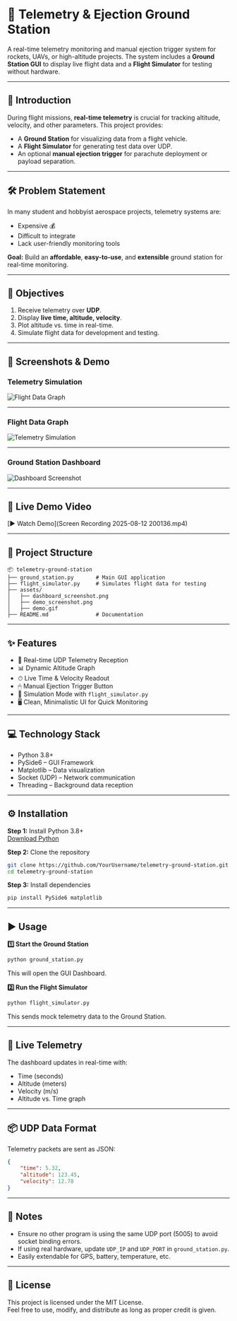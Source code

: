 # 🚀 Telemetry & Ejection Ground Station  

A real-time telemetry monitoring and manual ejection trigger system for rockets, UAVs, or high-altitude projects. The system includes a **Ground Station GUI** to display live flight data and a **Flight Simulator** for testing without hardware.  

---

## 📖 Introduction  

During flight missions, **real-time telemetry** is crucial for tracking altitude, velocity, and other parameters. This project provides:  

- A **Ground Station** for visualizing data from a flight vehicle.  
- A **Flight Simulator** for generating test data over UDP.  
- An optional **manual ejection trigger** for parachute deployment or payload separation.  

---

## 🛠 Problem Statement  

In many student and hobbyist aerospace projects, telemetry systems are:  
- Expensive 💰  
- Difficult to integrate  
- Lack user-friendly monitoring tools  

**Goal:** Build an **affordable**, **easy-to-use**, and **extensible** ground station for real-time monitoring.  

---

## 🎯 Objectives  

1. Receive telemetry over **UDP**.  
2. Display **live time, altitude, velocity**.  
3. Plot altitude vs. time in real-time.  
4. Simulate flight data for development and testing.  

---
## 📸 Screenshots & Demo
### Telemetry Simulation
![Flight Data Graph](Screenshot%202025-08-12%20200033.png)

---
### Flight Data Graph
![Telemetry Simulation](Screenshot%202025-08-12%20200105.png)

---
### Ground Station Dashboard
![Dashboard Screenshot](Screenshot%202025-08-12%20195555.png)

---
## 🎥 Live Demo   Video
[▶ Watch Demo](Screen Recording 2025-08-12 200136.mp4)

---

## 📂 Project Structure
```
📦 telemetry-ground-station
├── ground_station.py       # Main GUI application
├── flight_simulator.py     # Simulates flight data for testing
├── assets/
│   ├── dashboard_screenshot.png
│   ├── demo_screenshot.png
│   ├── demo.gif
├── README.md               # Documentation
```

---

## ✨ Features
- 📡 Real-time UDP Telemetry Reception  
- 📊 Dynamic Altitude Graph  
- ⏱ Live Time & Velocity Readout  
- 🖱 Manual Ejection Trigger Button  
- 🔄 Simulation Mode with `flight_simulator.py`  
- 🖥 Clean, Minimalistic UI for Quick Monitoring  

---

## 💻 Technology Stack
- Python 3.8+  
- PySide6 – GUI Framework  
- Matplotlib – Data visualization  
- Socket (UDP) – Network communication  
- Threading – Background data reception  

---

## ⚙ Installation

**Step 1:** Install Python 3.8+  
[Download Python](https://www.python.org/downloads/)  

**Step 2:** Clone the repository  
```bash
git clone https://github.com/YourUsername/telemetry-ground-station.git
cd telemetry-ground-station
```

**Step 3:** Install dependencies  
```bash
pip install PySide6 matplotlib
```

---

## ▶ Usage

**1️⃣ Start the Ground Station**  
```bash
python ground_station.py
```
This will open the GUI Dashboard.

**2️⃣ Run the Flight Simulator**  
```bash
python flight_simulator.py
```
This sends mock telemetry data to the Ground Station.

---

## 📡 Live Telemetry
The dashboard updates in real-time with:  
- Time (seconds)  
- Altitude (meters)  
- Velocity (m/s)  
- Altitude vs. Time graph  

---

## 📦 UDP Data Format
Telemetry packets are sent as JSON:  
```json
{
    "time": 5.32,
    "altitude": 123.45,
    "velocity": 12.78
}
```

---

## 📝 Notes
- Ensure no other program is using the same UDP port (5005) to avoid socket binding errors.  
- If using real hardware, update `UDP_IP` and `UDP_PORT` in `ground_station.py`.  
- Easily extendable for GPS, battery, temperature, etc.  

---

## 📜 License
This project is licensed under the MIT License.  
Feel free to use, modify, and distribute as long as proper credit is given.  


